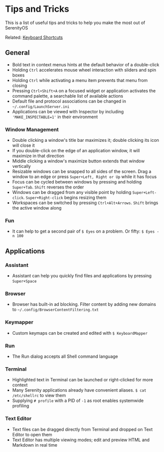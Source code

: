 # Tips and Tricks

This is a list of useful tips and tricks to help you make the most out of SerenityOS

Related: [Keyboard Shortcuts](help://man/7/KeyboardShortcuts)

## General
* Bold text in context menus hints at the default behavior of a double-click
* Holding `Ctrl` accelerates mouse wheel interaction with sliders and spin boxes
* Holding `Ctrl` while activating a menu item prevents that menu from closing
* Pressing `Ctrl+Shift+A` on a focused widget or application activates the command palette, a searchable list of available actions
* Default file and protocol associations can be changed in `~/.config/LaunchServer.ini`
* Applications can be viewed with Inspector by including `'MAKE_INSPECTABLE=1'` in their environment

### Window Management
* Double clicking a window's title bar maximizes it; double clicking its icon will close it
* If you double-click on the edge of an application window, it will maximize in that direction
* Middle clicking a window's maximize button extends that window vertically
* Resizable windows can be snapped to all sides of the screen. Drag a window to an edge or press `Super+Left, Right or Up` while it has focus
* Focus can be cycled between windows by pressing and holding `Super+Tab`. `Shift` reverses the order
* Windows can be dragged from any visible point by holding `Super+Left-click`. `Super+Right-click` begins resizing them
* Workspaces can be switched by pressing `Ctrl+Alt+Arrows`. `Shift` brings the active window along

### Fun
* It can help to get a second pair of `$ Eyes` on a problem. Or fifty: `$ Eyes -n 100`

## Applications

### Assistant
* Assistant can help you quickly find files and applications by pressing `Super+Space`

### Browser
* Browser has built-in ad blocking. Filter content by adding new domains to `~/.config/BrowserContentFiltering.txt`

### Keymapper
* Custom keymaps can be created and edited with `$ KeyboardMapper`

### Run
* The Run dialog accepts all Shell command language

### Terminal
* Highlighted text in Terminal can be launched or right-clicked for more context
* Many Serenity applications already have convenient aliases. `$ cat /etc/shellrc` to view them
* Supplying `# profile` with a PID of `-1` as root enables systemwide profiling

### Text Editor
* Text files can be dragged directly from Terminal and dropped on Text Editor to open them
* Text Editor has multiple viewing modes; edit and preview HTML and Markdown in real time